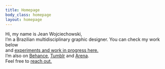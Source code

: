 ```yaml
---
title: Homepage
body_class: homepage
layout: homepage
---
```


Hi, my name is Jean Wojciechowski,<br /> I’m a Brazilian multidisciplinary graphic designer. You can check my work below<br />and <a href="/wip"><u>experiments and work in progress here.</u></a><br />I’m also on <a href="{{ site.links.behance }}">Behance</a>, <a href="{{ site.links.tumblr }}">Tumblr</a> and <a href="{{ site.links.arena }}">Arena</a>.<br />
Feel free to <a href="mailto:woj.jean@gmail.com"><u>reach out.</u></a>